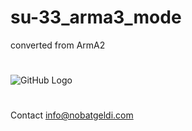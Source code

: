 # su-33_arma3_mode
converted from ArmA2
#
![GitHub Logo](https://github.com/Nobatgeldi/su-33_arma3_mod/blob/master/wall2.jpg)
#
Contact info@nobatgeldi.com
